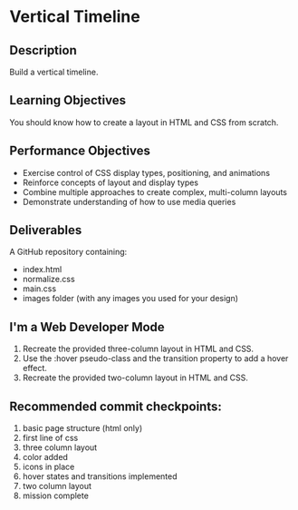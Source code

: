 # Vertical Timeline
## Description
Build a vertical timeline.

## Learning Objectives
You should know how to create a layout in HTML and CSS from scratch.

## Performance Objectives
- Exercise control of CSS display types, positioning, and animations
- Reinforce concepts of layout and display types
- Combine multiple approaches to create complex, multi-column layouts
- Demonstrate understanding of how to use media queries
## Deliverables
A GitHub repository containing:
- index.html
- normalize.css
- main.css
- images folder (with any images you used for your design)

## I'm a Web Developer Mode
1. Recreate the provided three-column layout in HTML and CSS.
2. Use the :hover pseudo-class and the transition property to add a hover effect.
3. Recreate the provided two-column layout in HTML and CSS.

## Recommended commit checkpoints:
1. basic page structure (html only)
2. first line of css
3. three column layout
4. color added
5. icons in place
6. hover states and transitions implemented
7. two column layout
8. mission complete
